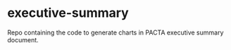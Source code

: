 # executive-summary
Repo containing the code to generate charts in PACTA executive summary document. 
